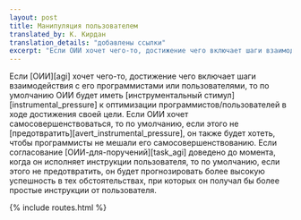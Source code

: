 ```yaml
---
layout: post
title: Манипуляция пользователем
translated_by: К. Кирдан
translation_details: "добавлены ссылки"
excerpt: "Если ОИИ хочет чего-то, достижение чего включает шаги взаимодействия с его программистами или пользователями, то по умолчанию ОИИ будет иметь инструментальный стимул к оптимизации программистов/пользователей в ходе достижения своей цели. Если ОИИ хочет самосовершенствоваться, то по умолчанию, если этого не предотвратить, он также будет хотеть, чтобы программисты не мешали его самосовершенствованию. Если согласование ОИИ-для-поручений доведено до момента, когда он исполняет инструкции пользователя, то по умолчанию, если этого не предотвратить, он будет прогнозировать более высокую успешность в тех обстоятельствах, при которых он получал бы более простые инструкции от пользователя."
---
```

Если [ОИИ][agi] хочет чего-то, достижение чего включает шаги взаимодействия с его программистами или пользователями, то по умолчанию ОИИ будет иметь [инструментальный стимул][instrumental_pressure] к оптимизации программистов/пользователей в ходе достижения своей цели. Если ОИИ хочет самосовершенствоваться, то по умолчанию, если этого не [предотвратить][avert_instrumental_pressure], он также будет хотеть, чтобы программисты не мешали его самосовершенствованию. Если согласование [ОИИ-для-поручений][task_agi] доведено до момента, когда он исполняет инструкции пользователя, то по умолчанию, если этого не предотвратить, он будет прогнозировать более высокую успешность в тех обстоятельствах, при которых он получал бы более простые инструкции от пользователя.

{% include routes.html %}
